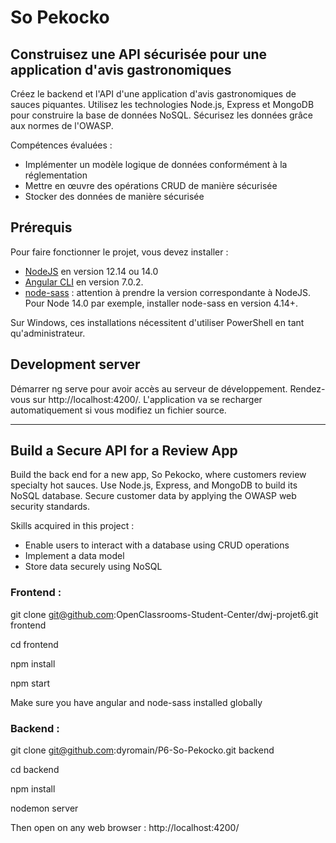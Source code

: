 # So Pekocko

## Construisez une API sécurisée pour une application d'avis gastronomiques 
Créez le backend et l'API d'une application d'avis gastronomiques de sauces piquantes. Utilisez les technologies Node.js, Express et MongoDB pour construire la base de données NoSQL. Sécurisez les données grâce aux normes de l'OWASP.

Compétences évaluées :
- Implémenter un modèle logique de données conformément à la réglementation
- Mettre en œuvre des opérations CRUD de manière sécurisée
- Stocker des données de manière sécurisée

## Prérequis

Pour faire fonctionner le projet, vous devez installer :
- [NodeJS](https://nodejs.org/en/download/) en version 12.14 ou 14.0 
- [Angular CLI](https://github.com/angular/angular-cli) en version 7.0.2.
- [node-sass](https://www.npmjs.com/package/node-sass) : attention à prendre la version correspondante à NodeJS. Pour Node 14.0 par exemple, installer node-sass en version 4.14+.

Sur Windows, ces installations nécessitent d'utiliser PowerShell en tant qu'administrateur.

## Development server

Démarrer ng serve pour avoir accès au serveur de développement. Rendez-vous sur http://localhost:4200/. L'application va se recharger automatiquement si vous modifiez un fichier source.

*******************************************

## Build a Secure API for a Review App
Build the back end for a new app, So Pekocko, where customers review specialty hot sauces. Use Node.js, Express, and MongoDB to build its NoSQL database. Secure customer data by applying the OWASP web security standards.

Skills acquired in this project :
- Enable users to interact with a database using CRUD operations
- Implement a data model
- Store data securely using NoSQL

### Frontend :
git clone git@github.com:OpenClassrooms-Student-Center/dwj-projet6.git frontend

cd frontend

npm install 

npm start

Make sure you have angular and node-sass installed globally

### Backend :
git clone git@github.com:dyromain/P6-So-Pekocko.git backend

cd backend

npm install

nodemon server

Then open on any web browser : http://localhost:4200/
